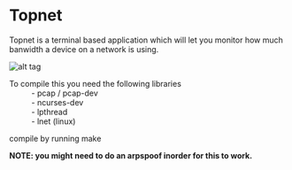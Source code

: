 # Topnet
Topnet is a terminal based application which will let you monitor how much banwidth a device on a network is using.


![alt tag](http://i.imgur.com/LCqKqGv.png)

<dl>
  <dt>To compile this you need the following libraries</dt>
  <dd> - pcap / pcap-dev</dd>
  <dd> - ncurses-dev</dd>
  <dd> - lpthread</dd>
  <dd> - lnet (linux)</dd>
</dl>

compile by running make

**NOTE: you might need to do an arpspoof inorder for this to work.**

